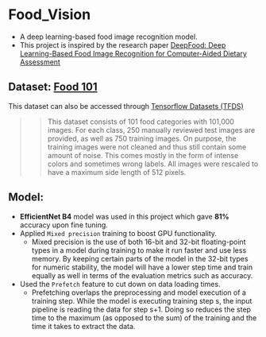 # Food_Vision
* A deep learning-based food image recognition model.
* This project is inspired by the research paper [DeepFood: Deep Learning-Based Food Image Recognition for Computer-Aided Dietary Assessment](https://arxiv.org/abs/1606.05675)

## Dataset: [Food 101](https://www.kaggle.com/datasets/dansbecker/food-101)
This dataset can also be accessed through [Tensorflow Datasets (TFDS)](https://www.tensorflow.org/datasets/overview)
>> This dataset consists of 101 food categories with 101,000 images. For each class, 250 manually reviewed test images are provided, as well as 750 training images. On purpose, the training images were not cleaned and thus still contain some amount of noise. This comes mostly in the form of intense colors and sometimes wrong labels. All images were rescaled to have a maximum side length of 512 pixels.

## Model:
* **EfficientNet B4** model was used in this project which gave **81%** accuracy upon fine tuning.
* Applied `Mixed precision` training to boost GPU functionality.
  * Mixed precision is the use of both 16-bit and 32-bit floating-point types in a model during training to make it run faster and use less memory. By keeping certain parts of the model in the 32-bit types for numeric stability, the model will have a lower step time and train equally as well in terms of the evaluation metrics such as accuracy.
* Used the `Prefetch` feature to cut down on data loading times.
  * Prefetching overlaps the preprocessing and model execution of a training step. While the model is executing training step s, the input pipeline is reading the data for step s+1. Doing so reduces the step time to the maximum (as opposed to the sum) of the training and the time it takes to extract the data.
